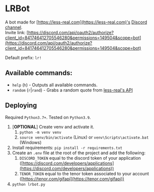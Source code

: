 # LRBot
A bot made for [https://less-real.com](https://less-real.com)'s [Discord channel](https://discord.com/invite/3Zd46Uc).  
Invite link: [https://discord.com/api/oauth2/authorize?client_id=841746412705546280&permissions=149504&scope=bot](https://discord.com/api/oauth2/authorize?client_id=841746412705546280&permissions=149504&scope=bot)

Default prefix: `lr!`  
## Available commands:
- `help` (`h`) - Outputs all available commands.
- `random` (`r`|`rand`) - Grabs a random quote from [less-real's API](https://www.less-real.com/api/v1/)

## Deploying
Required `Python3.7+`. Tested on `Python3.9`.

1. [**OPTIONAL**] Create venv and activate it.
    1. `python -m venv venv`
    2. `source venv/bin/activate` (Linux) or `venv\Scripts\activate.bat` (Windows)
2. Install requirements: `pip install -r requirements.txt`
3. Create an `.env` file at the root of the project and add the following: 
    1. `DISCORD_TOKEN` equal to the discord token of your application ([https://discord.com/developers/applications](https://discord.com/developers/applications))
    2. `TENOR_TOKEN` equal to the tenor token associated to your account ([https://tenor.com/gifapi](https://tenor.com/gifapi))
4. `python lrbot.py`
